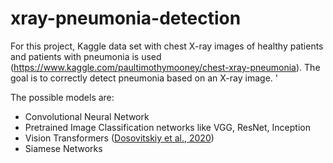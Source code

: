 # xray-pneumonia-detection

For this project, Kaggle data set with chest X-ray images of healthy patients and patients with pneumonia is used (https://www.kaggle.com/paultimothymooney/chest-xray-pneumonia). The goal is to correctly detect pneumonia based on an X-ray image. '

The possible models are:
- Convolutional Neural Network
- Pretrained Image Classification networks like VGG, ResNet, Inception
- Vision Transformers ([Dosovitskiy et al., 2020](https://arxiv.org/abs/2010.11929))
- Siamese Networks